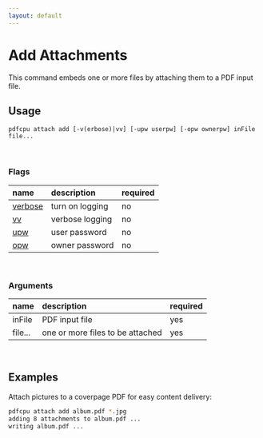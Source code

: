 ```yaml
---
layout: default
---
```


# Add Attachments

This command embeds one or more files by attaching them to a PDF input file. 

## Usage

```
pdfcpu attach add [-v(erbose)|vv] [-upw userpw] [-opw ownerpw] inFile file...
```

<br>

### Flags

| name                             | description       | required
|:---------------------------------|:------------------|:--------
| [verbose](../getting_started.md) | turn on logging   | no
| [vv](../getting_started.md)      | verbose logging   | no
| [upw](../getting_started.md)     | user password     | no
| [opw](../getting_started.md)     | owner password    | no

<br>

### Arguments

| name         | description         | required
|:-------------|:--------------------|:--------
| inFile       | PDF input file      | yes
| file...      | one or more files to be attached | yes

<br>

## Examples

Attach pictures to a coverpage PDF for easy content delivery:

```sh
pdfcpu attach add album.pdf *.jpg
adding 8 attachments to album.pdf ...
writing album.pdf ...
```
